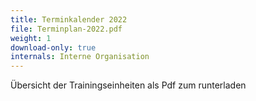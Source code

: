 ```yaml
---
title: Terminkalender 2022
file: Terminplan-2022.pdf
weight: 1
download-only: true
internals: Interne Organisation
---
```


Übersicht der Trainingseinheiten als Pdf zum runterladen